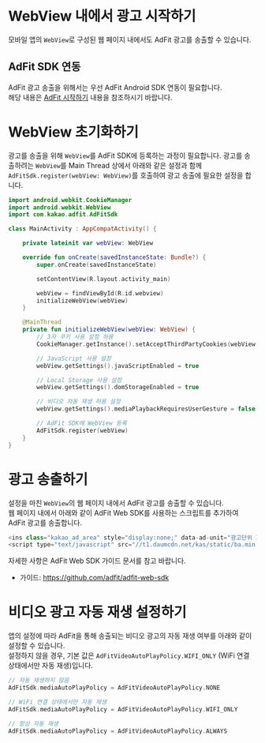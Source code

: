 # WebView 내에서 광고 시작하기

모바일 앱의 `WebView`로 구성된 웹 페이지 내에서도 AdFit 광고를 송출할 수 있습니다.

## AdFit SDK 연동

AdFit 광고 송출을 위해서는 우선 AdFit Android SDK 연동이 필요합니다.  
해당 내용은 [AdFit 시작하기](GUIDE.md#adfit-시작하기) 내용을 참조하시기 바랍니다.

# WebView 초기화하기

광고를 송출을 위해 `WebView`를 AdFit SDK에 등록하는 과정이 필요합니다.
광고를 송출하려는 `WebView`를 Main Thread 상에서 아래와 같은 설정과 함께
`AdFitSdk.register(webView: WebView)`를 호출하여 광고 송출에 필요한 설정을 합니다.

```kotlin
import android.webkit.CookieManager
import android.webkit.WebView
import com.kakao.adfit.AdFitSdk

class MainActivity : AppCompatActivity() {

    private lateinit var webView: WebView

    override fun onCreate(savedInstanceState: Bundle?) {
        super.onCreate(savedInstanceState)

        setContentView(R.layout.activity_main)

        webView = findViewById(R.id.webview)
        initializeWebView(webView)
    }

    @MainThread
    private fun initializeWebView(webView: WebView) {
        // 3자 쿠키 사용 설정 허용
        CookieManager.getInstance().setAcceptThirdPartyCookies(webView, true)

        // JavaScript 사용 설정
        webView.getSettings().javaScriptEnabled = true

        // Local Storage 사용 설정
        webView.getSettings().domStorageEnabled = true

        // 비디오 자동 재생 허용 설정
        webView.getSettings().mediaPlaybackRequiresUserGesture = false

        // AdFit SDK에 WebView 등록
        AdFitSdk.register(webView)
    }
}
```

# 광고 송출하기

설정을 마친 `WebView`의 웹 페이지 내에서 AdFit 광고를 송출할 수 있습니다.  
웹 페이지 내에서 아래와 같이 AdFit Web SDK를 사용하는 스크립트를 추가하여 AdFit 광고를 송출합니다.

```javascript
<ins class="kakao_ad_area" style="display:none;" data-ad-unit="광고단위 ID"></ins>
<script type="text/javascript" src="//t1.daumcdn.net/kas/static/ba.min.js" async></script>
```

자세한 사항은 AdFit Web SDK 가이드 문서를 참고 바랍니다.  
- 가이드: https://github.com/adfit/adfit-web-sdk

# 비디오 광고 자동 재생 설정하기

앱의 설정에 따라 AdFit을 통해 송출되는 비디오 광고의 자동 재생 여부를 아래와 같이 설정할 수 있습니다.  
설정하지 않을 경우, 기본 값은 `AdFitVideoAutoPlayPolicy.WIFI_ONLY` (WiFi 연결 상태에서만 자동 재생)입니다.

```kotlin
// 자동 재생하지 않음
AdFitSdk.mediaAutoPlayPolicy = AdFitVideoAutoPlayPolicy.NONE

// WiFi 연결 상태에서만 자동 재생
AdFitSdk.mediaAutoPlayPolicy = AdFitVideoAutoPlayPolicy.WIFI_ONLY

// 항상 자동 재생
AdFitSdk.mediaAutoPlayPolicy = AdFitVideoAutoPlayPolicy.ALWAYS
```
